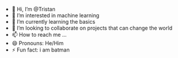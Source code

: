- 👋 Hi, I’m @Tristan
- 👀 I’m interested in machine learning
- 🌱 I’m currently learning the basics
- 💞️ I’m looking to collaborate on projects that can change the world
- 📫 How to reach me ...
- 😄 Pronouns: He/Him
- ⚡ Fun fact: i am batman

<!---
Tristan98943/Tristan98943 is a ✨ special ✨ repository because its `README.md` (this file) appears on your GitHub profile.
You can click the Preview link to take a look at your changes.
--->
